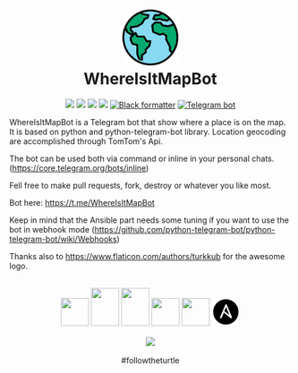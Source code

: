 # <div align="center"><img src="https://raw.githubusercontent.com/rizlas/whereisit/master/images/worldwide.png" width="100" height="100" /><br /> WhereIsItMapBot</div>

<p align="center">
<a href="https://github.com/rizlas/whereisit/stargazers"><img src="https://img.shields.io/github/stars/rizlas/whereisit?style=social" /></a>
<a href="https://github.com/rizlas/whereisit/graphs/contributors"><img src="https://img.shields.io/github/contributors/rizlas/whereisit" /></a>
<a href="https://github.com/rizlas/whereisit/commits/master"><img src="https://img.shields.io/github/last-commit/rizlas/whereisit" /></a>
<a href="https://github.com/python-telegram-bot/python-telegram-bot"><img src="https://img.shields.io/badge/python--telegram--bot-20.0-red alt="Python Telegram Bot" /></a>
<a href="https://github.com/psf/black"><img src="https://img.shields.io/badge/code%20style-black-000000.svg" alt="Black formatter" /></a>
<a href="https://t.me/WhereIsItMapBot"><img src="https://img.shields.io/endpoint?logo=telegram&url=https%3A%2F%2Fraw.githubusercontent.com%2Frizlas%2Fwhereisit%2Fmaster%2Fimages%2Ftg_badge.json" alt="Telegram bot" /></a>
</p>

WhereIsItMapBot is a Telegram bot that show where a place is on the map. It is based on python and python-telegram-bot library.
Location geocoding are accomplished through TomTom's Api.

The bot can be used both via command or inline in your personal chats. (<https://core.telegram.org/bots/inline>)

Fell free to make pull requests, fork, destroy or whatever you like most.

Bot here: <https://t.me/WhereIsItMapBot>

Keep in mind that the Ansible part needs some tuning if you want to use the bot
in webhook mode (<https://github.com/python-telegram-bot/python-telegram-bot/wiki/Webhooks>)

Thanks also to <https://www.flaticon.com/authors/turkkub> for the awesome logo.\
<br/>
<div align="center">
<img src="https://raw.githubusercontent.com/rizlas/whereisit/master/images/t_logo.png" width="50" height="50" />
<img src="https://raw.githubusercontent.com/rizlas/whereisit/master/images/bot_father.jpg" width="50" height="68" />
<img src="https://raw.githubusercontent.com/rizlas/whereisit/master/images/inline_bots.jpg" width="50" height="68" />
<img src="https://raw.githubusercontent.com/rizlas/whereisit/master/images/Tomtom_logo_250.jpg" width="50" height="50" />
<img src="https://raw.githubusercontent.com/rizlas/whereisit/master/images/ptb-logo_240.png" width="50" height="50" />
<img src="https://raw.githubusercontent.com/rizlas/whereisit/master/images/ansible.png" width="50" height="50" />
</div>

<br/>

<div align="center"><img src="https://avatars1.githubusercontent.com/u/8522635?s=96&v=4"/></div>
<p align="center">#followtheturtle</p>
